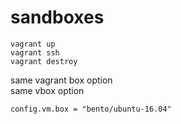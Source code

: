 # sandboxes



~~~~
vagrant up
vagrant ssh
vagrant destroy
~~~~
same vagrant box option  
same vbox option
~~~~
config.vm.box = "bento/ubuntu-16.04"

~~~~
